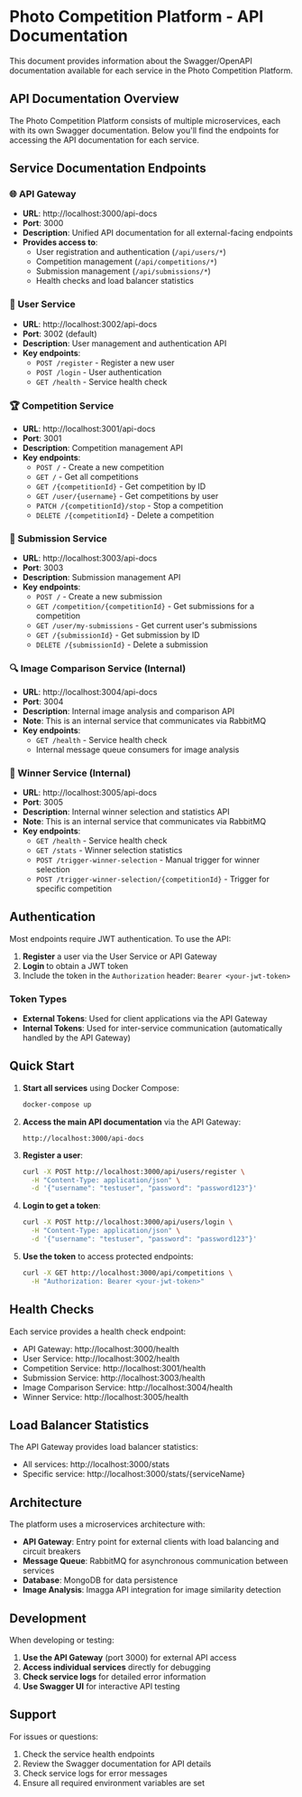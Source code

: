 # Photo Competition Platform - API Documentation

This document provides information about the Swagger/OpenAPI documentation available for each service in the Photo Competition Platform.

## API Documentation Overview

The Photo Competition Platform consists of multiple microservices, each with its own Swagger documentation. Below you'll find the endpoints for accessing the API documentation for each service.

## Service Documentation Endpoints

### 🌐 API Gateway
- **URL**: http://localhost:3000/api-docs
- **Port**: 3000
- **Description**: Unified API documentation for all external-facing endpoints
- **Provides access to**:
  - User registration and authentication (`/api/users/*`)
  - Competition management (`/api/competitions/*`)
  - Submission management (`/api/submissions/*`)
  - Health checks and load balancer statistics

### 👥 User Service
- **URL**: http://localhost:3002/api-docs
- **Port**: 3002 (default)
- **Description**: User management and authentication API
- **Key endpoints**:
  - `POST /register` - Register a new user
  - `POST /login` - User authentication
  - `GET /health` - Service health check

### 🏆 Competition Service
- **URL**: http://localhost:3001/api-docs
- **Port**: 3001
- **Description**: Competition management API
- **Key endpoints**:
  - `POST /` - Create a new competition
  - `GET /` - Get all competitions
  - `GET /{competitionId}` - Get competition by ID
  - `GET /user/{username}` - Get competitions by user
  - `PATCH /{competitionId}/stop` - Stop a competition
  - `DELETE /{competitionId}` - Delete a competition

### 📸 Submission Service
- **URL**: http://localhost:3003/api-docs
- **Port**: 3003
- **Description**: Submission management API
- **Key endpoints**:
  - `POST /` - Create a new submission
  - `GET /competition/{competitionId}` - Get submissions for a competition
  - `GET /user/my-submissions` - Get current user's submissions
  - `GET /{submissionId}` - Get submission by ID
  - `DELETE /{submissionId}` - Delete a submission

### 🔍 Image Comparison Service (Internal)
- **URL**: http://localhost:3004/api-docs
- **Port**: 3004
- **Description**: Internal image analysis and comparison API
- **Note**: This is an internal service that communicates via RabbitMQ
- **Key endpoints**:
  - `GET /health` - Service health check
  - Internal message queue consumers for image analysis

### 🏅 Winner Service (Internal)
- **URL**: http://localhost:3005/api-docs
- **Port**: 3005
- **Description**: Internal winner selection and statistics API
- **Note**: This is an internal service that communicates via RabbitMQ
- **Key endpoints**:
  - `GET /health` - Service health check
  - `GET /stats` - Winner selection statistics
  - `POST /trigger-winner-selection` - Manual trigger for winner selection
  - `POST /trigger-winner-selection/{competitionId}` - Trigger for specific competition

## Authentication

Most endpoints require JWT authentication. To use the API:

1. **Register** a user via the User Service or API Gateway
2. **Login** to obtain a JWT token
3. Include the token in the `Authorization` header: `Bearer <your-jwt-token>`

### Token Types

- **External Tokens**: Used for client applications via the API Gateway
- **Internal Tokens**: Used for inter-service communication (automatically handled by the API Gateway)

## Quick Start

1. **Start all services** using Docker Compose:
   ```bash
   docker-compose up
   ```

2. **Access the main API documentation** via the API Gateway:
   ```
   http://localhost:3000/api-docs
   ```

3. **Register a user**:
   ```bash
   curl -X POST http://localhost:3000/api/users/register \
     -H "Content-Type: application/json" \
     -d '{"username": "testuser", "password": "password123"}'
   ```

4. **Login to get a token**:
   ```bash
   curl -X POST http://localhost:3000/api/users/login \
     -H "Content-Type: application/json" \
     -d '{"username": "testuser", "password": "password123"}'
   ```

5. **Use the token** to access protected endpoints:
   ```bash
   curl -X GET http://localhost:3000/api/competitions \
     -H "Authorization: Bearer <your-jwt-token>"
   ```

## Health Checks

Each service provides a health check endpoint:

- API Gateway: http://localhost:3000/health
- User Service: http://localhost:3002/health
- Competition Service: http://localhost:3001/health
- Submission Service: http://localhost:3003/health
- Image Comparison Service: http://localhost:3004/health
- Winner Service: http://localhost:3005/health

## Load Balancer Statistics

The API Gateway provides load balancer statistics:

- All services: http://localhost:3000/stats
- Specific service: http://localhost:3000/stats/{serviceName}

## Architecture

The platform uses a microservices architecture with:

- **API Gateway**: Entry point for external clients with load balancing and circuit breakers
- **Message Queue**: RabbitMQ for asynchronous communication between services
- **Database**: MongoDB for data persistence
- **Image Analysis**: Imagga API integration for image similarity detection

## Development

When developing or testing:

1. **Use the API Gateway** (port 3000) for external API access
2. **Access individual services** directly for debugging
3. **Check service logs** for detailed error information
4. **Use Swagger UI** for interactive API testing

## Support

For issues or questions:

1. Check the service health endpoints
2. Review the Swagger documentation for API details
3. Check service logs for error messages
4. Ensure all required environment variables are set
